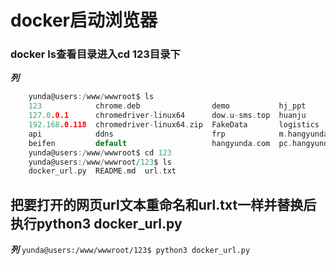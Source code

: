 # docker启动浏览器
### docker      ls查看目录进入cd 123目录下

***列***
```c
    yunda@users:/www/wwwroot$ ls
    123            chrome.deb                demo           hj_ppt            TiktokService
    127.0.0.1      chromedriver-linux64      dow.u-sms.top  huanju
    192.168.0.118  chromedriver-linux64.zip  FakeData       logistics
    api            ddns                      frp            m.hangyunda.com
    beifen         default                   hangyunda.com  pc.hangyunda.com
    yunda@users:/www/wwwroot$ cd 123
    yunda@users:/www/wwwroot/123$ ls
    docker_url.py  README.md  url.txt
```

## 把要打开的网页url文本重命名和url.txt一样并替换后执行python3 docker_url.py

***列***
`yunda@users:/www/wwwroot/123$ python3 docker_url.py`


